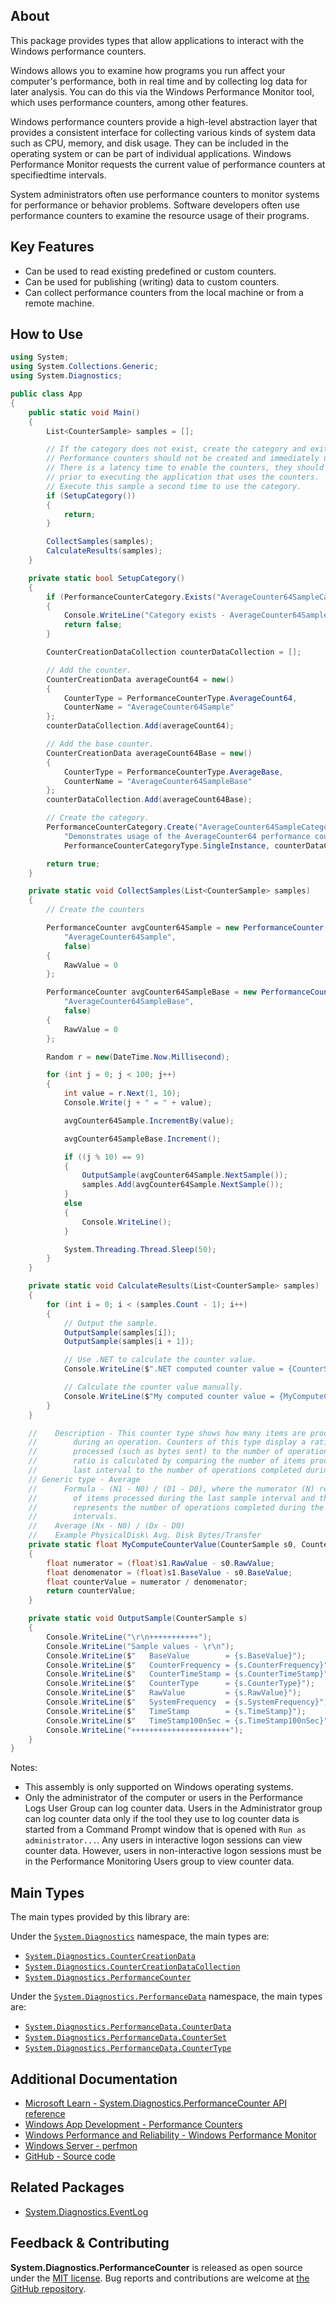 ## About

<!-- A description of the package and where one can find more documentation -->

This package provides types that allow applications to interact with the Windows performance counters.

Windows allows you to examine how programs you run affect your computer's performance, both in real time and by collecting log data for later analysis. You can do this via the Windows Performance Monitor tool, which uses performance counters, among other features.

Windows performance counters provide a high-level abstraction layer that provides a consistent interface for collecting various kinds of system data such as CPU, memory, and disk usage. They can be included in the operating system or can be part of individual applications. Windows Performance Monitor requests the current value of performance counters at specifiedtime intervals.

System administrators often use performance counters to monitor systems for performance or behavior problems. Software developers often use performance counters to examine the resource usage of their programs.

## Key Features

<!-- The key features of this package -->

* Can be used to read existing predefined or custom counters.
* Can be used for publishing (writing) data to custom counters.
* Can collect performance counters from the local machine or from a remote machine.

## How to Use

<!-- A compelling example on how to use this package with code, as well as any specific guidelines for when to use the package -->

```cs
using System;
using System.Collections.Generic;
using System.Diagnostics;

public class App
{
    public static void Main()
    {
        List<CounterSample> samples = [];

        // If the category does not exist, create the category and exit.
        // Performance counters should not be created and immediately used.
        // There is a latency time to enable the counters, they should be created
        // prior to executing the application that uses the counters.
        // Execute this sample a second time to use the category.
        if (SetupCategory())
        {
            return;
        }

        CollectSamples(samples);
        CalculateResults(samples);
    }

    private static bool SetupCategory()
    {
        if (PerformanceCounterCategory.Exists("AverageCounter64SampleCategory"))
        {
            Console.WriteLine("Category exists - AverageCounter64SampleCategory");
            return false;
        }

        CounterCreationDataCollection counterDataCollection = [];

        // Add the counter.
        CounterCreationData averageCount64 = new()
        {
            CounterType = PerformanceCounterType.AverageCount64,
            CounterName = "AverageCounter64Sample"
        };
        counterDataCollection.Add(averageCount64);

        // Add the base counter.
        CounterCreationData averageCount64Base = new()
        {
            CounterType = PerformanceCounterType.AverageBase,
            CounterName = "AverageCounter64SampleBase"
        };
        counterDataCollection.Add(averageCount64Base);

        // Create the category.
        PerformanceCounterCategory.Create("AverageCounter64SampleCategory",
            "Demonstrates usage of the AverageCounter64 performance counter type.",
            PerformanceCounterCategoryType.SingleInstance, counterDataCollection);

        return true;
    }

    private static void CollectSamples(List<CounterSample> samples)
    {
        // Create the counters

        PerformanceCounter avgCounter64Sample = new PerformanceCounter("AverageCounter64SampleCategory",
            "AverageCounter64Sample",
            false)
        {
            RawValue = 0
        };

        PerformanceCounter avgCounter64SampleBase = new PerformanceCounter("AverageCounter64SampleCategory",
            "AverageCounter64SampleBase",
            false)
        {
            RawValue = 0
        };

        Random r = new(DateTime.Now.Millisecond);

        for (int j = 0; j < 100; j++)
        {
            int value = r.Next(1, 10);
            Console.Write(j + " = " + value);

            avgCounter64Sample.IncrementBy(value);

            avgCounter64SampleBase.Increment();

            if ((j % 10) == 9)
            {
                OutputSample(avgCounter64Sample.NextSample());
                samples.Add(avgCounter64Sample.NextSample());
            }
            else
            {
                Console.WriteLine();
            }

            System.Threading.Thread.Sleep(50);
        }
    }

    private static void CalculateResults(List<CounterSample> samples)
    {
        for (int i = 0; i < (samples.Count - 1); i++)
        {
            // Output the sample.
            OutputSample(samples[i]);
            OutputSample(samples[i + 1]);

            // Use .NET to calculate the counter value.
            Console.WriteLine($".NET computed counter value = {CounterSampleCalculator.ComputeCounterValue(samples[i], samples[i + 1])}");

            // Calculate the counter value manually.
            Console.WriteLine($"My computed counter value = {MyComputeCounterValue(samples[i], samples[i + 1])}");
        }
    }

    //    Description - This counter type shows how many items are processed, on average,
    //        during an operation. Counters of this type display a ratio of the items
    //        processed (such as bytes sent) to the number of operations completed. The
    //        ratio is calculated by comparing the number of items processed during the
    //        last interval to the number of operations completed during the last interval.
    // Generic type - Average
    //      Formula - (N1 - N0) / (D1 - D0), where the numerator (N) represents the number
    //        of items processed during the last sample interval and the denominator (D)
    //        represents the number of operations completed during the last two sample
    //        intervals.
    //    Average (Nx - N0) / (Dx - D0)
    //    Example PhysicalDisk\ Avg. Disk Bytes/Transfer
    private static float MyComputeCounterValue(CounterSample s0, CounterSample s1)
    {
        float numerator = (float)s1.RawValue - s0.RawValue;
        float denomenator = (float)s1.BaseValue - s0.BaseValue;
        float counterValue = numerator / denomenator;
        return counterValue;
    }

    private static void OutputSample(CounterSample s)
    {
        Console.WriteLine("\r\n+++++++++++");
        Console.WriteLine("Sample values - \r\n");
        Console.WriteLine($"   BaseValue        = {s.BaseValue}");
        Console.WriteLine($"   CounterFrequency = {s.CounterFrequency}");
        Console.WriteLine($"   CounterTimeStamp = {s.CounterTimeStamp}");
        Console.WriteLine($"   CounterType      = {s.CounterType}");
        Console.WriteLine($"   RawValue         = {s.RawValue}");
        Console.WriteLine($"   SystemFrequency  = {s.SystemFrequency}");
        Console.WriteLine($"   TimeStamp        = {s.TimeStamp}");
        Console.WriteLine($"   TimeStamp100nSec = {s.TimeStamp100nSec}");
        Console.WriteLine("++++++++++++++++++++++");
    }
}
```

Notes:

* This assembly is only supported on Windows operating systems.
* Only the administrator of the computer or users in the Performance Logs User Group can log counter data. Users in the Administrator group can log counter data only if the tool they use to log counter data is started from a Command Prompt window that is opened with `Run as administrator...`. Any users in interactive logon sessions can view counter data. However, users in non-interactive logon sessions must be in the Performance Monitoring Users group to view counter data.

## Main Types

<!-- The main types provided in this library -->

The main types provided by this library are:

Under the [`System.Diagnostics`](https://learn.microsoft.com/en-us/dotnet/api/System.Diagnostics) namespace, the main types are:

* [`System.Diagnostics.CounterCreationData`](https://learn.microsoft.com/en-us/dotnet/api/System.Diagnostics.CounterCreationData)
* [`System.Diagnostics.CounterCreationDataCollection`](https://learn.microsoft.com/en-us/dotnet/api/System.Diagnostics.CounterCreationDataCollection)
* [`System.Diagnostics.PerformanceCounter`](https://learn.microsoft.com/en-us/dotnet/api/System.Diagnostics.PerformanceCounter)

Under the [`System.Diagnostics.PerformanceData`](https://learn.microsoft.com/en-us/dotnet/api/System.Diagnostics.PerformanceData) namespace, the main types are:

* [`System.Diagnostics.PerformanceData.CounterData`](https://learn.microsoft.com/en-us/dotnet/api/System.Diagnostics.PerformanceData.CounterData)
* [`System.Diagnostics.PerformanceData.CounterSet`](https://learn.microsoft.com/en-us/dotnet/api/System.Diagnostics.PerformanceData.CounterSet)
* [`System.Diagnostics.PerformanceData.CounterType`](https://learn.microsoft.com/en-us/dotnet/api/System.Diagnostics.PerformanceData.CounterType)

## Additional Documentation

<!-- Links to further documentation. Remove conceptual documentation if not available for the library. -->

* [Microsoft Learn - System.Diagnostics.PerformanceCounter API reference](https://learn.microsoft.com/en-us/dotnet/api/system.diagnostics.performancecounter?view=dotnet-plat-ext-7.0)
* [Windows App Development - Performance Counters](https://learn.microsoft.com/en-us/windows/win32/perfctrs/performance-counters-portal)
* [Windows Performance and Reliability - Windows Performance Monitor](https://learn.microsoft.com/en-us/previous-versions/windows/it-pro/windows-server-2008-R2-and-2008/cc749249(v=ws.11))
* [Windows Server - perfmon](https://learn.microsoft.com/en-us/windows-server/administration/windows-commands/perfmon)
* [GitHub - Source code](https://github.com/dotnet/runtime/tree/main/src/libraries/System.Diagnostics.PerformanceCounter)

## Related Packages

<!-- The related packages associated with this package -->

* [System.Diagnostics.EventLog](https://www.nuget.org/packages/System.Diagnostics.EventLog)

## Feedback & Contributing

<!-- How to provide feedback on this package and contribute to it -->

**System.Diagnostics.PerformanceCounter** is released as open source under the [MIT license](https://licenses.nuget.org/MIT). Bug reports and contributions are welcome at [the GitHub repository](https://github.com/dotnet/runtime).
